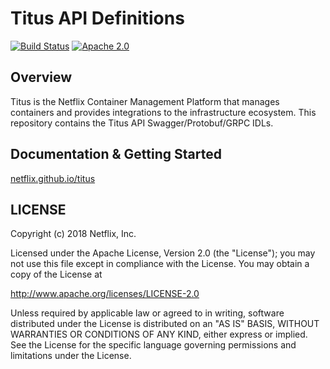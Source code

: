 # Titus API Definitions
[![Build Status](https://travis-ci.org/Netflix/titus-api-definitions.svg?branch=master)](https://travis-ci.org/Netflix/titus-api-definitions)
[![Apache 2.0](https://img.shields.io/github/license/nebula-plugins/gradle-lint-plugin.svg)](http://www.apache.org/licenses/LICENSE-2.0)

## Overview
Titus is the Netflix Container Management Platform that manages containers and provides integrations to the infrastructure
ecosystem. This repository contains the Titus API Swagger/Protobuf/GRPC IDLs.

## Documentation & Getting Started
[netflix.github.io/titus](http://netflix.github.io/titus/)

## LICENSE

Copyright (c) 2018 Netflix, Inc.

Licensed under the Apache License, Version 2.0 (the "License");
you may not use this file except in compliance with the License.
You may obtain a copy of the License at

<http://www.apache.org/licenses/LICENSE-2.0>

Unless required by applicable law or agreed to in writing, software
distributed under the License is distributed on an "AS IS" BASIS,
WITHOUT WARRANTIES OR CONDITIONS OF ANY KIND, either express or implied.
See the License for the specific language governing permissions and
limitations under the License.
